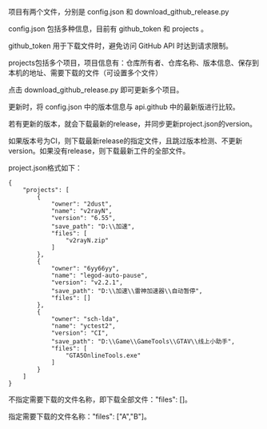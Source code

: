 项目有两个文件，分别是 config.json 和 download_github_release.py

config.json 包括多种信息，目前有 github_token 和 projects 。

github_token 用于下载文件时，避免访问 GitHub API 时达到请求限制。

projects包括多个项目，项目信息有：仓库所有者、仓库名称、版本信息、保存到本机的地址、需要下载的文件（可设置多个文件）

点击 download_github_release.py 即可更新多个项目。

更新时，将 config.json 中的版本信息与 api.github 中的最新版进行比较。

若有更新的版本，就会下载最新的release，并同步更新project.json的version。

如果版本号为CI，则下载最新release的指定文件，且跳过版本检测、不更新version。如果没有release，则下载最新工件的全部文件。


project.json格式如下：
```
{
    "projects": [
        {
            "owner": "2dust",
            "name": "v2rayN",
            "version": "6.55",
            "save_path": "D:\\加速",
            "files": [
                "v2rayN.zip"
            ]
        },
        {
            "owner": "6yy66yy",
            "name": "legod-auto-pause",
            "version": "v2.2.1",
            "save_path": "D:\\加速\\雷神加速器\\自动暂停",
            "files": []
        },
        {
            "owner": "sch-lda",
            "name": "yctest2",
            "version": "CI",
            "save_path": "D:\\Game\\GameTools\\GTAV\\线上小助手",
            "files": [
                "GTA5OnlineTools.exe"
            ]
        }
    ]
}
```

不指定需要下载的文件名称，即下载全部文件："files": []。

指定需要下载的文件名称："files": ["A","B"]。